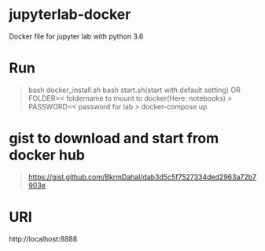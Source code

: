 # jupyterlab-docker
Docker file for jupyter lab  with python 3.6

# Run
>bash docker_install.sh 
>bash start.sh(start with default setting) OR
>FOLDER=< foldername to mount to docker(Here: notebooks) > PASSWORD=< password for lab > docker-compose up 
  
# gist to  download and start from docker hub
> https://gist.github.com/BkrmDahal/dab3d5c5f7527334ded2963a72b7903e

# URl
http://localhost:8888
